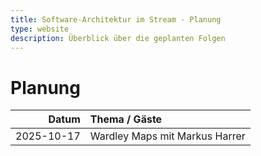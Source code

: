 ```yaml
---
title: Software-Architektur im Stream - Planung
type: website
description: Überblick über die geplanten Folgen
---
```


# Planung

|      Datum | Thema / Gäste                  |
|-----------:|:-------------------------------|
| 2025-10-17 | Wardley Maps mit Markus Harrer |

